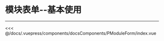 # 模块表单--基本使用

---

<common-code-format isShowModule>
  <docsComponents-PModuleForm-index slot="source"></docsComponents-PModuleForm-index>
 <<< @/docs/.vuepress/components/docsComponents/PModuleForm/index.vue
</common-code-format>
